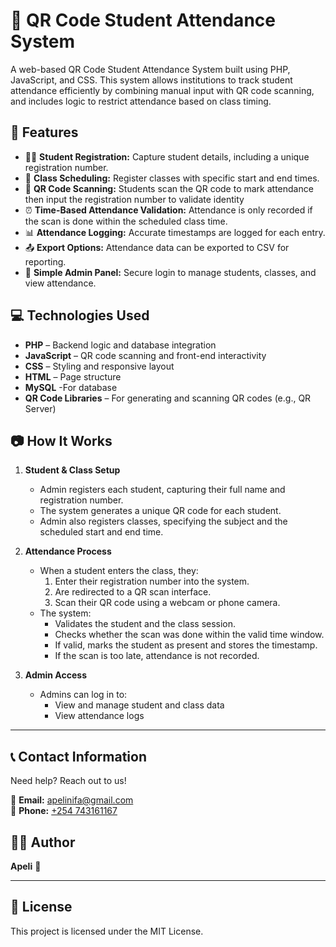 # 📸 QR Code Student Attendance System

A web-based QR Code Student Attendance System built using PHP, JavaScript, and CSS. This system allows institutions to track student attendance efficiently by combining manual input with QR code scanning, and includes logic to restrict attendance based on class timing.

## 🚀 Features

- 🧑‍🎓 **Student Registration:** Capture student details, including a unique registration number.
- 🏫 **Class Scheduling:** Register classes with specific start and end times.
- 📲 **QR Code Scanning:** Students scan the QR code to mark attendance then input the registration number to validate identity
- ⏰ **Time-Based Attendance Validation:** Attendance is only recorded if the scan is done within the scheduled class time.
- 📊 **Attendance Logging:** Accurate timestamps are logged for each entry.
- 📤 **Export Options:** Attendance data can be exported to CSV for reporting.
- 🔐 **Simple Admin Panel:** Secure login to manage students, classes, and view attendance.

## 💻 Technologies Used

- **PHP** – Backend logic and database integration
- **JavaScript** – QR code scanning and front-end interactivity
- **CSS** – Styling and responsive layout
- **HTML** – Page structure
- **MySQL** -For database
- **QR Code Libraries** – For generating and scanning QR codes (e.g., QR Server)

## 📷 How It Works

1. **Student & Class Setup**
   - Admin registers each student, capturing their full name and registration number.
   - The system generates a unique QR code for each student.
   - Admin also registers classes, specifying the subject and the scheduled start and end time.

2. **Attendance Process**
   - When a student enters the class, they:
     1. Enter their registration number into the system.
     2. Are redirected to a QR scan interface.
     3. Scan their QR code using a webcam or phone camera.
   - The system:
     - Validates the student and the class session.
     - Checks whether the scan was done within the valid time window.
     - If valid, marks the student as present and stores the timestamp.
     - If the scan is too late, attendance is not recorded.

3. **Admin Access**
   - Admins can log in to:
     - View and manage student and class data
     - View attendance logs

---
## 📞 Contact Information  
Need help? Reach out to us!  

📧 **Email:** [apelinifa@gmail.com](mailto:apelinifagmail.com)  
📱 **Phone:** [+254 743161167](tel:+254743161167)  


## 👨‍💻 Author
**Apeli** 🚀

---

## 🐝 License
This project is licensed under the MIT License.


    


